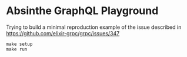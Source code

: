 # Absinthe GraphQL Playground

Trying to build a minimal reproduction example of the issue described in https://github.com/elixir-grpc/grpc/issues/347

```
make setup
make run
```